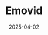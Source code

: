 ---  
layout: startup_page  
title: "Emovid"  
id: "emovid.com"  
permalink: "/emovidemovid.com04022025/"  
website: "https://www.emovid.com"  
funding_round: "Seed"  
funding_amount: "$7M"  
investors: "o-kaisha Investments"  
about: "Emovid is a multi-modal messaging platform for businesses, offering asynchronous communication through video, text, and audio. It aims to replace inefficient email and video conferencing with authentic, face-to-face interactions, combating issues like unproductive meetings and deepfakes through AI features and a Seal of Authenticity."  
markets: "Communication, AI, SaaS"  
hq: "Seattle, Washington, United States"  
founded_year: "2023"  
linkedin: "https://www.linkedin.com/company/emovid"  
twitter: ""  
instagram: ""  
facebook: ""  
crunchbase: "https://www.crunchbase.com/organization/emovid"  
pitchbook: "https://pitchbook.com/profiles/company/597726-73"  

date_display: "02-Apr-2025"  
date: "2025-04-02"

# SEO Optimization  
meta_title: "Emovid - Seed Funding ($7M)"  
meta_description: "Emovid, Emovid is a multi-modal messaging platform for businesses, offering asynchronous communication through video, text, and audio. It aims to replace inef..."  
meta_keywords: "Emovid, Communication, AI, SaaS, Seed funding"  
canonical_url: "https://startup.projectstartups.com/emovidemovid.com04022025/"  
---
